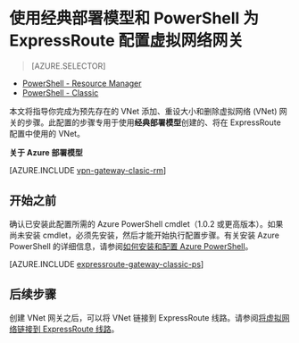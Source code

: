 <properties
   pageTitle="使用 PowerShell 为 ExpressRoute 配置 VNet 网关 | Azure"
   description="在 ExpressRoute 配置中使用 PowerShell 配置经典部署模型 VNet 的 VNet 网关。"
   documentationCenter="na"
   services="expressroute"
   authors="charwen"
   manager="carmonm"
   editor=""
   tags="azure-service-management"/>
<tags
   ms.service="expressroute"
   ms.date="04/06/2016"
   wacn.date="05/16/2016"/>

# 使用经典部署模型和 PowerShell 为 ExpressRoute 配置虚拟网络网关

> [AZURE.SELECTOR]
- [PowerShell - Resource Manager](/documentation/articles/expressroute-howto-add-gateway-resource-manager)
- [PowerShell - Classic](/documentation/articles/expressroute-howto-add-gateway-classic)

本文将指导你完成为预先存在的 VNet 添加、重设大小和删除虚拟网络 (VNet) 网关的步骤。此配置的步骤专用于使用**经典部署模型**创建的、将在 ExpressRoute 配置中使用的 VNet。

**关于 Azure 部署模型**

[AZURE.INCLUDE [vpn-gateway-clasic-rm](../includes/vpn-gateway-classic-rm-include.md)]

## 开始之前

确认已安装此配置所需的 Azure PowerShell cmdlet（1.0.2 或更高版本）。如果尚未安装 cmdlet，必须先安装，然后才能开始执行配置步骤。有关安装 Azure PowerShell 的详细信息，请参阅[如何安装和配置 Azure PowerShell](/documentation/articles/powershell-install-configure)。


[AZURE.INCLUDE [expressroute-gateway-classic-ps](../includes/expressroute-gateway-classic-ps-include.md)]

	
## 后续步骤

创建 VNet 网关之后，可以将 VNet 链接到 ExpressRoute 线路。请参阅[将虚拟网络链接到 ExpressRoute 线路](/documentation/articles/expressroute-howto-linkvnet-classic)。

<!---HONumber=Mooncake_0509_2016-->